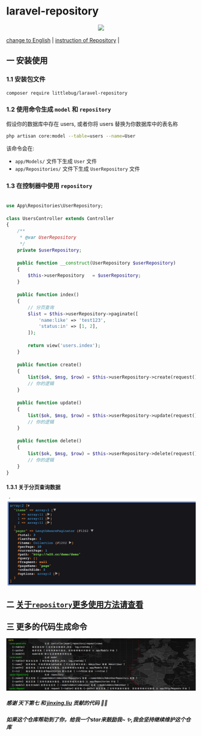 laravel-repository
==================

<p align="center">
	<a href="https:www.littlebug.vip">
		<img src="http://littlebug.oss-cn-beijing.aliyuncs.com/www.littlebug.vip/favicon.ico" width="75">
	</a>
</p>

[change to English](/README.md) | [instruction of Repository](/docs/Repository.zh-CN.md) |

## 一 安装使用

### 1.1 安装包文件

```bash
composer require littlebug/laravel-repository
```

### 1.2 使用命令生成 `model` 和 `repository`

假设你的数据库中存在 users, 或者你将 users 替换为你数据库中的表名称

```bash
php artisan core:model --table=users --name=User
```
该命令会在:

- `app/Models/` 文件下生成 `User` 文件
- `app/Repositories/` 文件下生成 `UserRepository`  文件 

### 1.3 在控制器中使用 `repository`

```php

use App\Repositories\UserRepository;

class UsersController extends Controller 
{
    /**
     * @var UserRepository
     */
    private $userRepository;
    
    public function __construct(UserRepository $userRepository)
    {
        $this->userRepository   = $userRepository;
    }
    
    public function index()
    {
        // 分页查询
        $list = $this->userRepository->paginate([
            'name:like' => 'test123', 
            'status:in' => [1, 2],
        ]);
        
        return view('users.index');
    }
    
    public function create()
    {
        list($ok, $msg, $row) = $this->userRepository->create(request()->all());
        // 你的逻辑
    }
    
    public function update()
    {
        list($ok, $msg, $row) = $this->userRepository->update(request()->input('id'), request()->all());
        // 你的逻辑
    }
    
    public function delete()
    {
        list($ok, $msg, $row) = $this->userRepository->delete(request()->input('id'));
        // 你的逻辑
    }
}

```

#### 1.3.1 关于分页查询数据

![member message 的数据](./docs/data-list.jpg 'member message 的数据')

## 二 [关于`repository`更多使用方法请查看](./docs/Repository.zh-CN.md)

## 三 更多的代码生成命令

![commands of generate code](./docs/core-commands.png 'core of commands')

##### 感谢 天下第七 和 [jinxing.liu](https://mylovegy.github.io/blog/) 贡献的代码 💐🌹

##### 如果这个仓库帮助到了你，给我一个star来鼓励我~ ✨,我会坚持继续维护这个仓库